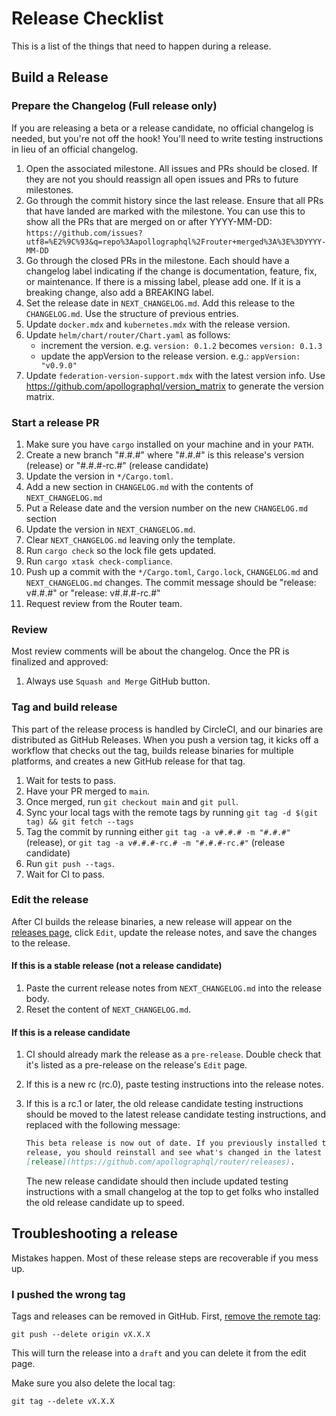Release Checklist
=================

This is a list of the things that need to happen during a release.

Build a Release
---------------

### Prepare the Changelog (Full release only)

If you are releasing a beta or a release candidate, no official changelog is
needed, but you're not off the hook! You'll need to write testing instructions
in lieu of an official changelog.

1. Open the associated milestone. All issues and PRs should be closed. If
    they are not you should reassign all open issues and PRs to future
    milestones.
2. Go through the commit history since the last release. Ensure that all PRs
    that have landed are marked with the milestone. You can use this to
    show all the PRs that are merged on or after YYYY-MM-DD:
    `https://github.com/issues?utf8=%E2%9C%93&q=repo%3Aapollographql%2Frouter+merged%3A%3E%3DYYYY-MM-DD`
3. Go through the closed PRs in the milestone. Each should have a changelog
    label indicating if the change is documentation, feature, fix, or
    maintenance. If there is a missing label, please add one. If it is a
    breaking change, also add a BREAKING label.
4. Set the release date in `NEXT_CHANGELOG.md`. Add this release to the
    `CHANGELOG.md`. Use the structure of previous entries.
5. Update `docker.mdx` and `kubernetes.mdx` with the release version.
6. Update `helm/chart/router/Chart.yaml` as follows:
   - increment the version. e.g. `version: 0.1.2` becomes `version: 0.1.3`
   - update the appVersion to the release version. e.g.: `appVersion: "v0.9.0"`
7. Update `federation-version-support.mdx` with the latest version info. Use https://github.com/apollographql/version_matrix to generate the version matrix.

### Start a release PR

1. Make sure you have `cargo` installed on your machine and in your `PATH`.
2. Create a new branch "#.#.#" where "#.#.#" is this release's version
    (release) or "#.#.#-rc.#" (release candidate)
3. Update the version in `*/Cargo.toml`.
4. Add a new section in `CHANGELOG.md` with the contents of `NEXT_CHANGELOG.md`
5. Put a Release date and the version number on the new `CHANGELOG.md` section
4. Update the version in `NEXT_CHANGELOG.md`.
5. Clear `NEXT_CHANGELOG.md` leaving only the template.
6. Run `cargo check` so the lock file gets updated.
7. Run `cargo xtask check-compliance`.
8. Push up a commit with the `*/Cargo.toml`, `Cargo.lock`, `CHANGELOG.md` and
    `NEXT_CHANGELOG.md` changes. The commit message should be "release: v#.#.#" or
    "release: v#.#.#-rc.#"
9. Request review from the Router team.

### Review

Most review comments will be about the changelog. Once the PR is finalized and
approved:

1.  Always use `Squash and Merge` GitHub button.

### Tag and build release

This part of the release process is handled by CircleCI, and our binaries are
distributed as GitHub Releases. When you push a version tag, it kicks off a
workflow that checks out the tag, builds release binaries for multiple
platforms, and creates a new GitHub release for that tag.

1.  Wait for tests to pass.
2.  Have your PR merged to `main`.
3.  Once merged, run `git checkout main` and `git pull`.
4.  Sync your local tags with the remote tags by running
    `git tag -d $(git tag) && git fetch --tags`
5.  Tag the commit by running either `git tag -a v#.#.# -m "#.#.#"` (release),
    or `git tag -a v#.#.#-rc.# -m "#.#.#-rc.#"` (release candidate)
6.  Run `git push --tags`.
7.  Wait for CI to pass.

### Edit the release

After CI builds the release binaries, a new release will appear on the
[releases page](https://github.com/apollographql/router/releases), click
`Edit`, update the release notes, and save the changes to the release.

#### If this is a stable release (not a release candidate)

1. Paste the current release notes from `NEXT_CHANGELOG.md` into the release body.
2. Reset the content of `NEXT_CHANGELOG.md`.

#### If this is a release candidate

1.  CI should already mark the release as a `pre-release`. Double check that
    it's listed as a pre-release on the release's `Edit` page.
2.  If this is a new rc (rc.0), paste testing instructions into the release
    notes.
3.  If this is a rc.1 or later, the old release candidate testing instructions
    should be moved to the latest release candidate testing instructions, and
    replaced with the following message:

    ```markdown
    This beta release is now out of date. If you previously installed this
    release, you should reinstall and see what's changed in the latest
    [release](https://github.com/apollographql/router/releases).
    ```

    The new release candidate should then include updated testing instructions
    with a small changelog at the top to get folks who installed the old
    release candidate up to speed.

Troubleshooting a release
-------------------------

Mistakes happen. Most of these release steps are recoverable if you mess up.

### I pushed the wrong tag

Tags and releases can be removed in GitHub. First,
[remove the remote tag](https://stackoverflow.com/questions/5480258/how-to-delete-a-remote-tag):

```console
git push --delete origin vX.X.X
```

This will turn the release into a `draft` and you can delete it from the edit
page.

Make sure you also delete the local tag:

```console
git tag --delete vX.X.X
```
